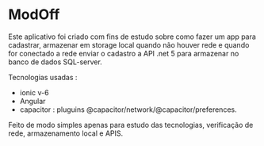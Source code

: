 
# ModOff 

Este aplicativo foi criado com fins de estudo sobre como fazer um app para cadastrar, armazenar em storage local quando não houver rede e quando for conectado a rede enviar o cadastro a API .net 5 para armazenar no banco de dados SQL-server. 

Tecnologias usadas :

- ionic v-6
- Angular
- capacitor : pluguins @capacitor/network/@capacitor/preferences.

Feito de modo simples apenas para estudo das tecnologias, verificação de rede, armazenamento local e APIS. 
